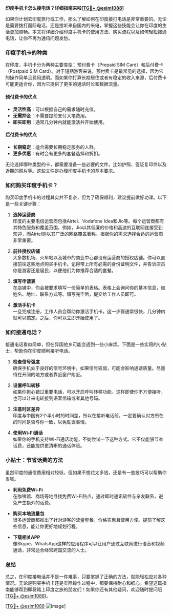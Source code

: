 **印度手机卡怎么接电话？详细指南来啦[[TG💪+ @esim1088](https://t.me/s/esim1088)]**

如果你计划去印度旅行或工作，那么了解如何在印度接打电话是非常重要的。无论是需要拨打国际电话，还是接听来自国内的来电，掌握这些技能会让你在印度的生活更加顺畅。本文将详细介绍印度手机卡的使用方法、购买流程以及如何轻松接通电话，让你不再为通讯问题发愁。

### 印度手机卡的种类

在印度，手机卡分为两种主要类型：预付费卡（Prepaid SIM Card）和后付费卡（Postpaid SIM Card）。对于短期游客来说，预付费卡是最常见的选择，因为它的操作简单且费用透明。而如果你打算长期居住或者有稳定的收入来源，后付费卡可能更适合你，因为它提供了更多的通话时长和数据流量。

#### 预付费卡的优点
- **灵活性高**：可以根据自己的需求随时充值。
- **无需押金**：不需要提前支付大笔费用。
- **即买即用**：通常几分钟内就能激活并开始使用。

#### 后付费卡的优点
- **长期稳定**：适合需要长期稳定服务的人群。
- **更多优惠**：有时会有更多的套餐选择和折扣。

无论选择哪种类型的卡，都需要准备一些必要的文件。比如护照、签证复印件以及近期的照片等。这些文件是办理印度手机卡的基本要求。

### 如何购买印度手机卡？

购买印度手机卡的过程其实并不复杂，但为了确保顺利，建议提前做好功课。以下是一些关键步骤：

1. **选择运营商**  
   印度的主要电信运营商包括Airtel、Vodafone Idea和Jio等。每个运营商都有其特色服务和覆盖范围。例如，Jio以其低廉的价格和高速的互联网连接受到欢迎，而Airtel则以其广泛的网络覆盖著称。根据你的需求选择合适的运营商非常重要。

2. **前往授权店铺**  
   大多数机场、火车站以及城市的商业中心都设有运营商的授权店铺。你可以直接前往这些地点购买手机卡。记得带上所有必需的身份证明文件，并告诉店员你是游客还是居民，以便他们为你推荐合适的套餐。

3. **填写申请表**  
   在店铺中，你会被要求填写一份简单的表格。表格上会询问你的基本信息，如姓名、地址、联系方式等。填写完毕后，提交给工作人员即可。

4. **激活手机卡**  
   一旦完成注册，工作人员会帮助你激活手机卡。这一步骤通常很快，几分钟内就可以搞定。之后，你可以立即开始使用了。

### 如何接通电话？

接通电话看似简单，但在异国他乡可能会遇到一些小麻烦。下面是一些实用的小贴士，帮助你在印度顺利接听电话。

1. **检查信号强度**  
   确保手机处于良好的信号环境中。如果信号较弱，可能会影响通话质量。尽量待在开阔的地方或者靠近窗户附近。

2. **设置呼叫转移**  
   如果你担心错过重要电话，可以开启呼叫转移功能。这样即使你不方便接听，也可以让来电转接到语音信箱或者其他号码。

3. **注意时区差异**  
   印度与中国有2个半小时的时间差，所以在接听电话前，一定要确认对方所在的时间是否与你一致，以免耽误事情。

4. **使用Wi-Fi通话**  
   如果你的手机支持Wi-Fi通话功能，不妨尝试一下这种方式。它不仅能够节省话费，还能提供更清晰的通话体验。

### 小贴士：节省话费的方法

虽然印度的通信费用相对较低，但如果不想花太多钱，还是有一些技巧可以帮助你省钱。

- **利用免费Wi-Fi**  
  在咖啡馆、商场等地寻找免费Wi-Fi热点，通过即时通讯软件与亲友联系，避免产生额外的话费。

- **购买本地流量包**  
  很多运营商都推出了针对游客的流量套餐，价格实惠且使用方便。提前了解这些信息，能让你更好地规划行程。

- **下载相关APP**  
  像Skype、WhatsApp这样的应用程序可以让用户通过互联网进行语音和视频通话，非常适合经常跨国交流的人士。

### 总结

总之，在印度接电话并不是一件难事，只要掌握了正确的方法，就能轻松应对各种情况。无论是购买手机卡还是实际操作过程中，都要保持耐心和细心。希望这篇指南能够帮到即将踏上印度之旅的朋友们！如果你还有其他疑问，欢迎随时提问哦[[TG💪+ @esim1088](https://t.me/s/esim1088)]。

[[TG💪+ @esim1088](https://t.me/s/esim1088) ![Image](https://i.postimg.cc/4NQfJmqS/Snipaste-2025-05-13-00-14-12.png)]